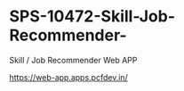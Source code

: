 # SPS-10472-Skill-Job-Recommender-
Skill / Job Recommender Web APP

https://web-app.apps.pcfdev.in/
